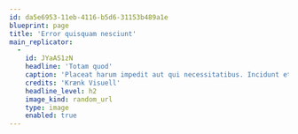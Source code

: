 ```yaml
---
id: da5e6953-11eb-4116-b5d6-31153b489a1e
blueprint: page
title: 'Error quisquam nesciunt'
main_replicator:
  -
    id: JYaAS1zN
    headline: 'Totam quod'
    caption: 'Placeat harum impedit aut qui necessitatibus. Incidunt et magnam sunt possimus. Qui ut nam ut iusto. Est enim inventore consequuntur praesentium.'
    credits: 'Krænk Visuell'
    headline_level: h2
    image_kind: random_url
    type: image
    enabled: true
---
```

